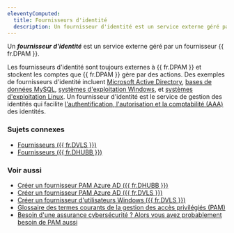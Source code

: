 ```yaml
---
eleventyComputed:
  title: Fournisseurs d'identité
  description: Un fournisseur d'identité est un service externe géré par un fournisseur {{ fr.DPAM }}.
---
```

Un ***fournisseur d'identité*** est un service externe géré par un fournisseur {{ fr.DPAM }}.

Les fournisseurs d'identité sont toujours externes à {{ fr.DPAM }} et stockent les comptes que {{ fr.DPAM }} gère par des actions. Des exemples de fournisseurs d'identité incluent [Microsoft Active Directory](https://learn.microsoft.com/en-us/windows-server/identity/ad-ds/manage/understand-default-user-accounts), [bases de données MySQL](https://dev.mysql.com/doc/refman/8.4/en/user-names.html), [systèmes d'exploitation Windows](https://support.microsoft.com/en-us/windows/manage-user-accounts-in-windows-104dc19f-6430-4b49-6a2b-e4dbd1dcdf32), et [systèmes d'exploitation Linux](https://www.redhat.com/sysadmin/linux-user-group-management). Un fournisseur d'identité est le service de gestion des identités qui facilite [l'authentification, l'autorisation et la comptabilité (AAA)](https://en.wikipedia.org/wiki/Authentication,_authorization,_and_accounting) des identités.

### Sujets connexes
* [Fournisseurs ({{ fr.DVLS }})](/pam/server/providers/)
* [Fournisseurs ({{ fr.DHUBB }})](/pam/hub/providers/)

### Voir aussi
* [Créer un fournisseur PAM Azure AD ({{ fr.DHUBB }})](/hub/kb/hub-business/how-to-articles/create-azure-ad-pam-provider/)
* [Créer un fournisseur PAM Azure AD ({{ fr.DVLS }})](/hub/kb/hub-business/how-to-articles/create-azure-ad-pam-provider/)
* [Créer un fournisseur d'utilisateurs Windows ({{ fr.DVLS }})](/server/kb/how-to-articles/create-windows-users-provider/)
* [Glossaire des termes courants de la gestion des accès privilégiés (PAM)](https://blog.devolutions.net/2021/01/glossary-of-common-privileged-access-management-pam-terms/)
* [Besoin d'une assurance cybersécurité ? Alors vous avez probablement besoin de PAM aussi](https://blog.devolutions.net/2023/10/need-cybersecurity-insurance-then-you-probably-need-pam-too/)
